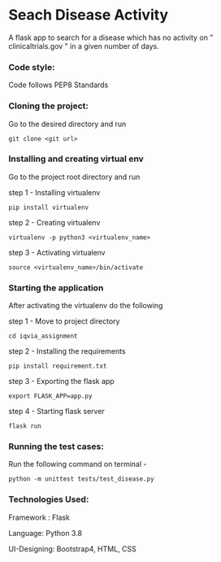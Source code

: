 # Seach Disease Activity
A flask app to search for a disease which has no activity on " clinicaltrials.gov " in a given number of days.

### Code style:
Code follows PEP8 Standards

### Cloning the project:
Go to the desired directory and run

    git clone <git url>

### Installing and creating virtual env
Go to the project root directory and run

step 1 - Installing virtualenv

    pip install virtualenv

step 2 - Creating virtualenv

    virtualenv -p python3 <virtualenv_name>

step 3 - Activating virtualenv

    source <virtualenv_name>/bin/activate

### Starting the application
After activating the virtualenv do the following

step 1 - Move to project directory
    
    cd iqvia_assignment

step 2 - Installing the requirements
    
    pip install requirement.txt

step 3 - Exporting the flask app

    export FLASK_APP=app.py

step 4 - Starting flask server

    flask run
    
### Running the test cases:

Run the following command on terminal - 

    python -m unittest tests/test_disease.py

### Technologies Used:

Framework : Flask

Language: Python 3.8

UI-Designing: Bootstrap4, HTML, CSS
